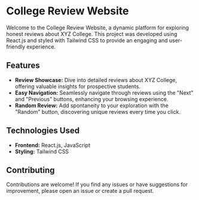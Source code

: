 # College Review Website

Welcome to the College Review Website, a dynamic platform for exploring honest reviews about XYZ College. This project was developed using React.js and styled with Tailwind CSS to provide an engaging and user-friendly experience.

## Features

- **Review Showcase:** Dive into detailed reviews about XYZ College, offering valuable insights for prospective students.
- **Easy Navigation:** Seamlessly navigate through reviews using the "Next" and "Previous" buttons, enhancing your browsing experience.
- **Random Review:** Add spontaneity to your exploration with the "Random" button, discovering unique reviews every time you click.

## Technologies Used

- **Frontend:** React.js, JavaScript
- **Styling:** Tailwind CSS



## Contributing

Contributions are welcome! If you find any issues or have suggestions for improvement, please open an issue or create a pull request.

